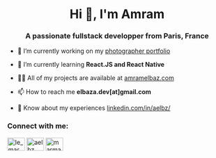 <h1 align="center">Hi 👋, I'm Amram</h1>
<h3 align="center">A passionate fullstack developper from Paris, France</h3>

- 🔭 I’m currently working on my [photographer portfolio](https://github.com/Marma92/portphotov2)

- 🌱 I’m currently learning **React.JS and React Native**

- 👨‍💻 All of my projects are available at [amramelbaz.com](amramelbaz.com)

- 📫 How to reach me **elbaza.dev[at]gmail.com**

- 📄 Know about my experiences [linkedin.com/in/aelbz/](https://www.linkedin.com/in/aelbz/)

<h3 align="left">Connect with me:</h3>
<p align="left">
<a href="https://twitter.com/le_marma" target="blank"><img align="center" src="https://raw.githubusercontent.com/rahuldkjain/github-profile-readme-generator/master/src/images/icons/Social/twitter.svg" alt="le_marma" height="30" width="40" /></a>
<a href="https://linkedin.com/in/aelbz" target="blank"><img align="center" src="https://raw.githubusercontent.com/rahuldkjain/github-profile-readme-generator/master/src/images/icons/Social/linked-in-alt.svg" alt="aelbz" height="30" width="40" /></a>
<a href="https://instagram.com/marmatheghost" target="blank"><img align="center" src="https://raw.githubusercontent.com/rahuldkjain/github-profile-readme-generator/master/src/images/icons/Social/instagram.svg" alt="marmatheghost" height="30" width="40" /></a>
</p>


